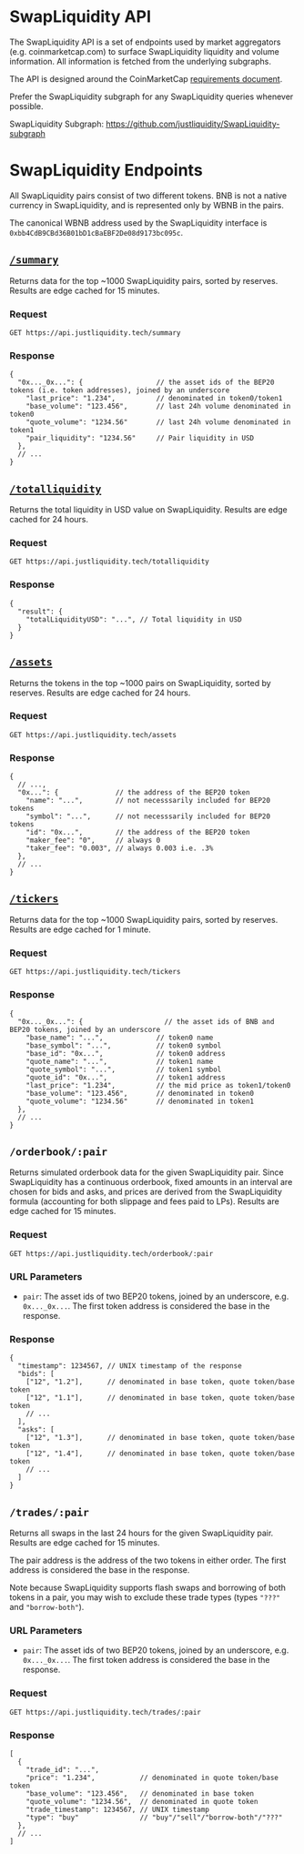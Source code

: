 # SwapLiquidity API

The SwapLiquidity API is a set of endpoints used by market aggregators (e.g. coinmarketcap.com) to surface SwapLiquidity liquidity
and volume information. All information is fetched from the underlying subgraphs.

The API is designed around the CoinMarketCap
[requirements document](https://docs.google.com/document/d/1S4urpzUnO2t7DmS_1dc4EL4tgnnbTObPYXvDeBnukCg).

Prefer the SwapLiquidity subgraph for any SwapLiquidity queries whenever possible.

SwapLiquidity Subgraph: https://github.com/justliquidity/SwapLiquidity-subgraph

# SwapLiquidity Endpoints

All SwapLiquidity pairs consist of two different tokens. BNB is not a native currency in SwapLiquidity, and is represented
only by WBNB in the pairs.

The canonical WBNB address used by the SwapLiquidity interface is `0xbb4CdB9CBd36B01bD1cBaEBF2De08d9173bc095c`.

## [`/summary`](https://api.justliquidity.tech/summary)

Returns data for the top ~1000 SwapLiquidity pairs, sorted by reserves.
Results are edge cached for 15 minutes.

### Request

`GET https://api.justliquidity.tech/summary`

### Response

```json5
{
  "0x..._0x...": {                  // the asset ids of the BEP20 tokens (i.e. token addresses), joined by an underscore
    "last_price": "1.234",          // denominated in token0/token1
    "base_volume": "123.456",       // last 24h volume denominated in token0
    "quote_volume": "1234.56"       // last 24h volume denominated in token1
    "pair_liquidity": "1234.56"     // Pair liquidity in USD
  },
  // ...
}
```

## [`/totalliquidity`](https://api.justliquidity.tech/totalliquidity)

Returns the total liquidity in USD value on SwapLiquidity.
Results are edge cached for 24 hours.

### Request

`GET https://api.justliquidity.tech/totalliquidity`

### Response

```json5
{
  "result": {
    "totalLiquidityUSD": "...", // Total liquidity in USD
  }
}
```

## [`/assets`](https://api.justliquidity.tech/assets)

Returns the tokens in the top ~1000 pairs on SwapLiquidity, sorted by reserves.
Results are edge cached for 24 hours.

### Request

`GET https://api.justliquidity.tech/assets`

### Response

```json5
{
  // ...,
  "0x...": {              // the address of the BEP20 token
    "name": "...",        // not necesssarily included for BEP20 tokens
    "symbol": "...",      // not necesssarily included for BEP20 tokens
    "id": "0x...",        // the address of the BEP20 token
    "maker_fee": "0",     // always 0
    "taker_fee": "0.003", // always 0.003 i.e. .3%
  },
  // ...
}
```

## [`/tickers`](https://api.justliquidity.tech/tickers)

Returns data for the top ~1000 SwapLiquidity pairs, sorted by reserves.
Results are edge cached for 1 minute.

### Request

`GET https://api.justliquidity.tech/tickers`

### Response

```json5
{
  "0x..._0x...": {                    // the asset ids of BNB and BEP20 tokens, joined by an underscore
    "base_name": "...",             // token0 name
    "base_symbol": "...",           // token0 symbol
    "base_id": "0x...",             // token0 address
    "quote_name": "...",            // token1 name
    "quote_symbol": "...",          // token1 symbol
    "quote_id": "0x...",            // token1 address
    "last_price": "1.234",          // the mid price as token1/token0
    "base_volume": "123.456",       // denominated in token0
    "quote_volume": "1234.56"       // denominated in token1
  },
  // ...
}
```

## `/orderbook/:pair`

Returns simulated orderbook data for the given SwapLiquidity pair.
Since SwapLiquidity has a continuous orderbook, fixed amounts in an interval are chosen for bids and asks,
and prices are derived from the SwapLiquidity formula (accounting for both slippage and fees paid to LPs).
Results are edge cached for 15 minutes.

### Request

`GET https://api.justliquidity.tech/orderbook/:pair`

### URL Parameters

- `pair`: The asset ids of two BEP20 tokens, joined by an underscore, e.g. `0x..._0x...`. The first token address is considered the base in the response.

### Response

```json5
{
  "timestamp": 1234567, // UNIX timestamp of the response
  "bids": [
    ["12", "1.2"],      // denominated in base token, quote token/base token
    ["12", "1.1"],      // denominated in base token, quote token/base token
    // ...
  ],
  "asks": [
    ["12", "1.3"],      // denominated in base token, quote token/base token
    ["12", "1.4"],      // denominated in base token, quote token/base token
    // ...
  ]
}
```

## `/trades/:pair`

Returns all swaps in the last 24 hours for the given SwapLiquidity pair.
Results are edge cached for 15 minutes.

The pair address is the address of the two tokens in either order.
The first address is considered the base in the response.

Note because SwapLiquidity supports flash swaps and borrowing of both tokens in a pair, you may wish to exclude these
trade types (types `"???"` and `"borrow-both"`).

### URL Parameters

- `pair`: The asset ids of two BEP20 tokens, joined by an underscore, e.g. `0x..._0x...`. The first token address is considered the base in the response.

### Request

`GET https://api.justliquidity.tech/trades/:pair`

### Response

```json5
[
  {
    "trade_id": "...",
    "price": "1.234",           // denominated in quote token/base token
    "base_volume": "123.456",   // denominated in base token
    "quote_volume": "1234.56",  // denominated in quote token
    "trade_timestamp": 1234567, // UNIX timestamp
    "type": "buy"               // "buy"/"sell"/"borrow-both"/"???"
  },
  // ...
]
```

